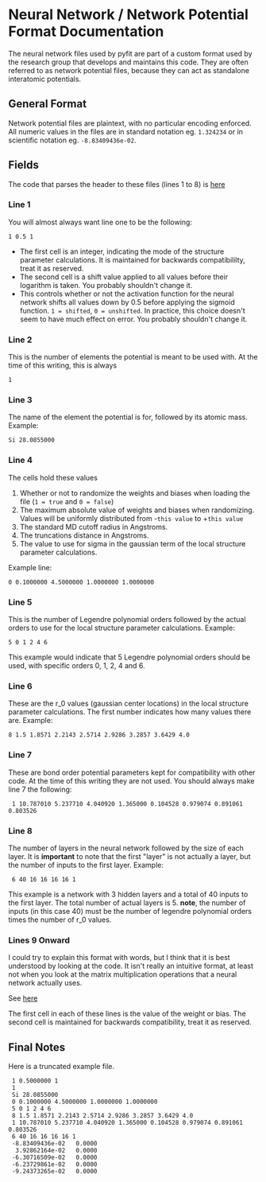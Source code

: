 # Neural Network / Network Potential Format Documentation

The neural network files used by pyfit are part of a custom format used by the research group that develops and maintains this code. They are often referred to as network potential files, because they can act as standalone interatomic potentials. 

## General Format

Network potential files are plaintext, with no particular encoding enforced. All numeric values in the files are in standard notation eg. `1.324234` or in scientific notation eg. `-8.83409436e-02`. 

## Fields

The code that parses the header to these files (lines 1 to 8) is [here](https://github.com/derangedhk417/pyfit/blob/1302d3d2ef8edbb3a60bc828328f925410a60e84/src/config.py#L21)

### Line 1
You will almost always want line one to be the following:
```
1 0.5 1
```

- The first cell is an integer, indicating the mode of the structure parameter calculations. It is maintained for backwards compatibililty, treat it as reserved.  
- The second cell is a shift value applied to all values before their logarithm is taken. You probably shouldn't change it.
- This controls whether or not the activation function for the neural network shifts all values down by 0.5 before applying the sigmoid function. `1 = shifted`, `0 = unshifted`. In practice, this choice doesn't seem to have much effect on error. You probably shouldn't change it.  

### Line 2
This is the number of elements the potential is meant to be used with. At the time of this writing, this is always
```
1
```

### Line 3
The name of the element the potential is for, followed by its atomic mass. Example:
```
Si 28.0855000
```

### Line 4
The cells hold these values
1) Whether or not to randomize the weights and biases when loading the file (`1 = true` and `0 = false`)
2) The maximum absolute value of weights and biases when randomizing. Values will be uniformly distributed from -`this value` to +`this value`
3) The standard MD cutoff radius in Angstroms.
4) The truncations distance in Angstroms.
5) The value to use for sigma in the gaussian term of the local structure parameter calculations.

Example line:
```
0 0.1000000 4.5000000 1.0000000 1.0000000
```

### Line 5

This is the number of Legendre polynomial orders followed by the actual orders to use for the local structure parameter calculations.
Example:
```
5 0 1 2 4 6
```

This example would indicate that 5 Legendre polynomial orders should be used, with specific orders 0, 1, 2, 4 and 6.

### Line 6

These are the r_0 values (gaussian center locations) in the local structure parameter calculations. The first number indicates how many values there are. Example:
```
8 1.5 1.8571 2.2143 2.5714 2.9286 3.2857 3.6429 4.0
```

### Line 7
These are bond order potential parameters kept for compatibility with other code. At the time of this writing they are not used. You should always make line 7 the following:
```
 1 10.787010 5.237710 4.040920 1.365000 0.104528 0.979074 0.891061 0.803526
```

### Line 8
The number of layers in the neural network followed by the size of each layer. It is **important** to note that the first "layer" is not actually a layer, but the number of inputs to the first layer. Example:

```
 6 40 16 16 16 16 1
```

This example is a network with 3 hidden layers and a total of 40 inputs to the first layer. The total number of actual layers is 5. **note**, the number of inputs (in this case 40) must be the number of legendre polynomial orders times the number of r_0 values.

### Lines 9 Onward

I could try to explain this format with words, but I think that it is best understood by looking at the code. It isn't really an intuitive format, at least not when you look at the matrix multiplication operations that a neural network actually uses.

See [here](https://github.com/derangedhk417/pyfit/blob/ccaec652f320e17684c320a610b2bfa908f587d8/src/potential.py#L121)

The first cell in each of these lines is the value of the weight or bias. The second cell is maintained for backwards compatibility, treat it as reserved.

## Final Notes

Here is a truncated example file.

```
 1 0.5000000 1 
 1 
 Si 28.0855000
 0 0.1000000 4.5000000 1.0000000 1.0000000
 5 0 1 2 4 6
 8 1.5 1.8571 2.2143 2.5714 2.9286 3.2857 3.6429 4.0
 1 10.787010 5.237710 4.040920 1.365000 0.104528 0.979074 0.891061 0.803526
 6 40 16 16 16 16 1
 -8.83409436e-02   0.0000
  3.92862164e-02   0.0000
 -6.30716509e-02   0.0000
 -6.23729861e-02   0.0000
 -9.24373265e-02   0.0000
```

